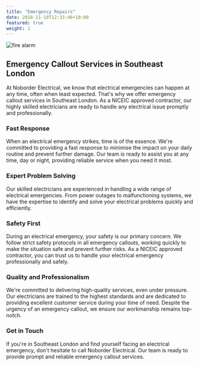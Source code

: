```yaml
---
title: "Emergency Repairs"
date: 2018-11-18T12:33:46+10:00
featured: true
weight: 1
---
```


![fire alarm](/noborderweb/images/istockphoto-1348046400-1024x1024.jpg)

## Emergency Callout Services in Southeast London

At Noborder Electrical, we know that electrical emergencies can happen at any time, often when least expected. That's why we offer emergency callout services in Southeast London. As a NICEIC approved contractor, our highly skilled electricians are ready to handle any electrical issue promptly and professionally.

### Fast Response

When an electrical emergency strikes, time is of the essence. We're committed to providing a fast response to minimise the impact on your daily routine and prevent further damage. Our team is ready to assist you at any time, day or night, providing reliable service when you need it most.

### Expert Problem Solving

Our skilled electricians are experienced in handling a wide range of electrical emergencies. From power outages to malfunctioning systems, we have the expertise to identify and solve your electrical problems quickly and efficiently.

### Safety First

During an electrical emergency, your safety is our primary concern. We follow strict safety protocols in all emergency callouts, working quickly to make the situation safe and prevent further risks. As a NICEIC approved contractor, you can trust us to handle your electrical emergency professionally and safely.

### Quality and Professionalism

We're committed to delivering high-quality services, even under pressure. Our electricians are trained to the highest standards and are dedicated to providing excellent customer service during your time of need. Despite the urgency of an emergency callout, we ensure our workmanship remains top-notch.

### Get in Touch

If you're in Southeast London and find yourself facing an electrical emergency, don't hesitate to call Noborder Electrical. Our team is ready to provide prompt and reliable emergency callout services.